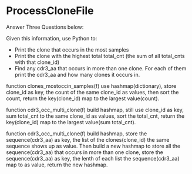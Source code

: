 # ProcessCloneFile
Answer Three Questions below:

Given this information, use Python to:
- Print the clone that occurs in the most samples
- Print the clone with the highest total total_cnt (the sum of all total_cnts with that clone_id)
- Find any cdr3_aa that occurs in more than one clone.  For each of them print the cdr3_aa and how many clones it occurs in.

function clones_mostoccin_samples(f) use hashmap(dictionary), store clone_id as key, the count of the same clone_id as values, then sort the count, return the key(clone_id) map to the largest value(count). 

function cdr3_occ_multi_clone(f) build hashmap, still use clone_id as key, sum total_cnt to the same clone_id as values, sort the total_cnt, return the key(clone_id) map to the largest value(sum total_cnt). 

function cdr3_occ_multi_clone(f) build hashmap, store the sequence(cdr3_aa) as key, the list of the clones(clone_id) the same sequence shows up as value. Then build a new hashmap to store all the sequence(cdr3_aa) that occurs in more than one clone, store the sequence(cdr3_aa) as key, the lenth of each list the sequence(cdr3_aa) map to as value, return the new hashmap.
